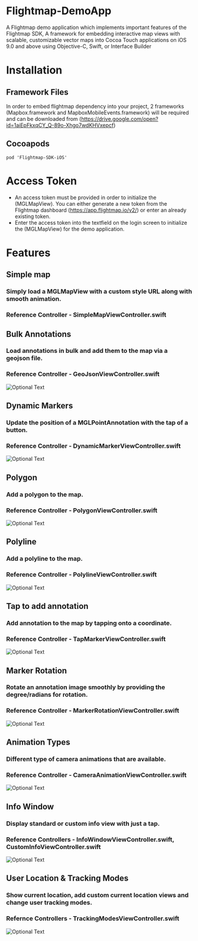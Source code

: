 # Flightmap-DemoApp
A Flightmap demo application which implements important features of the Flightmap SDK, A framework for embedding interactive map views with scalable, customizable vector maps into Cocoa Touch applications on iOS 9.0 and above using Objective-C, Swift, or Interface Builder

# Installation

## Framework Files
In order to embed flightmap dependency into your project, 2 frameworks (Mapbox.framework and MapboxMobileEvents.framework) will be required and can be downloaded from (https://drive.google.com/open?id=1aiEpFkxqCY_Q-89o-Xhgo7wdKHVxepcf)

## Cocoapods
```pod 'Flightmap-SDK-iOS'```


# Access Token
- An access token must be provided in order to initialize the (MGLMapView). You can either generate a new token from the Flightmap dashboard (https://app.flightmap.io/v2/) or enter an already existing token.
- Enter the access token into the  textfield on the login screen to initialize the (MGLMapView) for the demo application.

# Features

## Simple map 
### Simply load a MGLMapView with a custom style URL along with smooth animation.<br/>
### Reference Controller - SimpleMapViewController.swift

## Bulk Annotations
### Load annotations in bulk and add them to the map via a geojson file.<br/>
### Reference Controller - GeoJsonViewController.swift<br/>
![Optional Text](../master/example/bulk.png)

## Dynamic Markers
### Update the position of a MGLPointAnnotation with the tap of a button.<br/>
### Reference Controller - DynamicMarkerViewController.swift<br/>
![Optional Text](../master/example/position.gif)

## Polygon
### Add a polygon to the map.<br/>
### Reference Controller - PolygonViewController.swift<br/>
![Optional Text](../master/example/polygon.png)

## Polyline
### Add a polyline to the map.<br/>
### Reference Controller - PolylineViewController.swift<br/>
![Optional Text](../master/example/polyline.png)

## Tap to add annotation
### Add annotation to the map by tapping onto a coordinate.<br/>
### Reference Controller - TapMarkerViewController.swift<br/>
![Optional Text](../master/example/tap.gif)

## Marker Rotation
### Rotate an annotation image smoothly by providing the degree/radians for rotation.<br/>
### Reference Controller - MarkerRotationViewController.swift<br/>
![Optional Text](../master/example/rotate.gif)

## Animation Types
### Different type of camera animations that are available.<br/>
### Reference Controller - CameraAnimationViewController.swift<br/>
![Optional Text](../master/example/animation.gif)

## Info Window
### Display standard or custom info view with just a tap.<br/>
### Reference Controllers - InfoWindowViewController.swift, CustomInfoViewController.swift<br/>
![Optional Text](../master/example/standardInfo.gif)

## User Location & Tracking Modes
### Show current location, add custom current location views and change user tracking modes.<br/>
### Refernce Controllers - TrackingModesViewController.swift<br/>
![Optional Text](../master/example/userTracking.gif)
